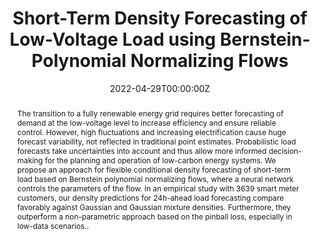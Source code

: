 ---
title: "Short-Term Density Forecasting of Low-Voltage Load using Bernstein-Polynomial Normalizing Flows"

# Authors
# If you created a profile for a user (e.g. the default `admin` user), write the username (folder name) here 
# and it will be replaced with their full name and linked to their profile.
authors:
- Marcel Arpogaus
- admin
- Beate Sick
- Mark Nigge-Uricher
- Oliver Duerr

# Author notes (optional)
author_notes: []

date: "2022-04-29T00:00:00Z"
doi: "10.1109/TSG.2023.3254890"

# Schedule page publish date (NOT publication's date).
publishDate: "2023-03-10T00:00:00Z"

# Publication type.
# Legend: 0 = Uncategorized; 1 = Conference paper; 2 = Journal article;
# 3 = Preprint / Working Paper; 4 = Report; 5 = Book; 6 = Book section;
# 7 = Thesis; 8 = Patent
publication_types: ["2"]

# Publication name and optional abbreviated publication name.
publication: IEEE Transactions on Smart Grid 
publication_short: IEEE Transactions on Smart Grid 

abstract: "The transition to a fully renewable energy grid requires better forecasting of demand at the low-voltage level to increase efficiency and ensure reliable control. However, high fluctuations and increasing electrification cause huge forecast variability, not reflected in traditional point estimates. Probabilistic load forecasts take uncertainties into account and thus allow more informed decision-making for the planning and operation of low-carbon energy systems. We propose an approach for flexible conditional density forecasting of short-term load based on Bernstein polynomial normalizing flows, where a neural network controls the parameters of the flow. In an empirical study with 3639 smart meter customers, our density predictions for 24h-ahead load forecasting compare favorably against Gaussian and Gaussian mixture densities. Furthermore, they outperform a non-parametric approach based on the pinball loss, especially in low-data scenarios.."

# Summary. An optional shortened abstract.
summary: ""

tags: []

# Display this page in the Featured widget?
featured: True

# Custom links (uncomment lines below)
# links:
# - name: Custom Link
#   url: http://example.org

url_pdf: 'https://arxiv.org/abs/2204.13939'
url_code: ''
url_dataset: ''
url_poster: ''
url_project: ''
url_slides: ''
url_source: ''
url_video: ''

# Featured image
# To use, add an image named `featured.jpg/png` to your page's folder. 
image:
  caption: ''
  focal_point: ""
  preview_only: false

# Associated Projects (optional).
#   Associate this publication with one or more of your projects.
#   Simply enter your project's folder or file name without extension.
#   E.g. `internal-project` references `content/project/internal-project/index.md`.
#   Otherwise, set `projects: []`.
projects: []

# Slides (optional).
#   Associate this publication with Markdown slides.
#   Simply enter your slide deck's filename without extension.
#   E.g. `slides: "example"` references `content/slides/example/index.md`.
#   Otherwise, set `slides: ""`.
slides: ""
---